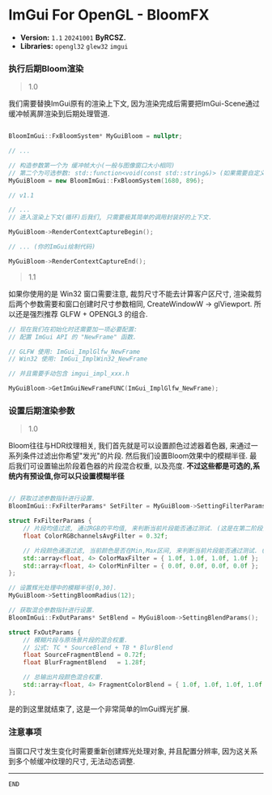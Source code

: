 # ImGui For OpenGL - BloomFX

- __Version:__ `1.1` `20241001` __ByRCSZ.__
- __Libraries:__ `opengl32` `glew32` `imgui` 

### 执行后期Bloom渲染
> 1.0

我们需要替换ImGui原有的渲染上下文, 因为渲染完成后需要把ImGui-Scene通过缓冲帧离屏渲染到后期处理管道.

```cpp

BloomImGui::FxBloomSystem* MyGuiBloom = nullptr;

// ...

// 构造参数第一个为 缓冲帧大小(一般与图像窗口大小相同)
// 第二个为可选参数: std::function<void(const std::string&)> (如果需要自定义日志输出)
MyGuiBloom = new BloomImGui::FxBloomSystem(1680, 896);

// v1.1

// ...
// 进入渲染上下文(循环)后我们, 只需要极其简单的调用封装好的上下文.

MyGuiBloom->RenderContextCaptureBegin();

// ... (你的ImGui绘制代码)

MyGuiBloom->RenderContextCaptureEnd();

```
> 1.1

如果你使用的是 Win32 窗口需要注意, 裁剪尺寸不能去计算客户区尺寸, 渲染裁剪后两个参数需要和窗口创建时尺寸参数相同, CreateWindowW -> glViewport. 所以还是强烈推荐 GLFW + OPENGL3 的组合.

```cpp
// 现在我们在初始化时还需要加一项必要配置:
// 配置 ImGui API 的 "NewFrame" 函数.

// GLFW 使用: ImGui_ImplGlfw_NewFrame
// Win32 使用: ImGui_ImplWin32_NewFrame

// 并且需要手动包含 imgui_impl_xxx.h

MyGuiBloom->GetImGuiNewFrameFUNC(ImGui_ImplGlfw_NewFrame);
```

### 设置后期渲染参数
> 1.0

Bloom往往与HDR纹理相关, 我们首先就是可以设置颜色过滤器着色器, 来通过一系列条件过滤出你希望"发光"的片段. 然后我们设置Bloom效果中的模糊半径. 最后我们可设置输出阶段着色器的片段混合权重, 以及亮度. __不过这些都是可选的,系统内有预设值,你可以只设置模糊半径__

```cpp

// 获取过滤参数指针进行设置.
BloomImGui::FxFilterParams* SetFilter = MyGuiBloom->SettingFilterParams();

struct FxFilterParams {
    // 片段均值过滤, 通过RGB的平均值, 来判断当前片段能否通过测试. (这是在第二阶段)
	float ColorRGBchannelsAvgFilter = 0.32f;

    // 片段颜色通道过滤, 当前颜色是否在Min,Max区间, 来判断当前片段能否通过测试. (这是在第一阶段)
	std::array<float, 4> ColorMaxFilter = { 1.0f, 1.0f, 1.0f, 1.0f };
	std::array<float, 4> ColorMinFilter = { 0.0f, 0.0f, 0.0f, 0.0f };
};
```

```cpp
// 设置辉光处理中的模糊半径[0,30].
MyGuiBloom->SettingBloomRadius(12);
```

```cpp
// 获取混合参数指针进行设置.
BloomImGui::FxOutParams* SetBlend = MyGuiBloom->SettingBlendParams();

struct FxOutParams {
    // 模糊片段与原场景片段的混合权重.
    // 公式: TC * SourceBlend + TB * BlurBlend
	float SourceFragmentBlend = 0.72f;
	float BlurFragmentBlend   = 1.28f;

    // 总输出片段颜色混合权重.
	std::array<float, 4> FragmentColorBlend = { 1.0f, 1.0f, 1.0f, 1.0f };
};

```
是的到这里就结束了, 这是一个非常简单的ImGui辉光扩展.

### 注意事项

当窗口尺寸发生变化时需要重新创建辉光处理对象, 并且配置分辨率, 因为这关系到多个帧缓冲纹理的尺寸, 无法动态调整.

---

`END`